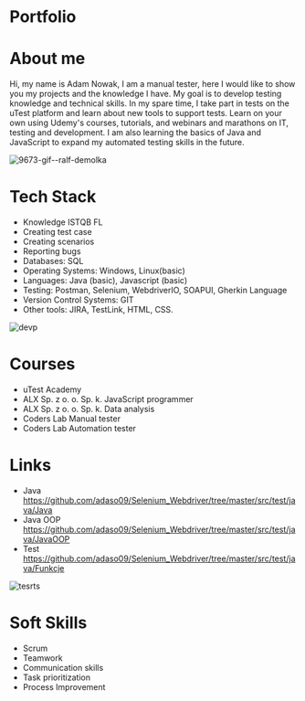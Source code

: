 # Portfolio 
# About me
Hi, my name is Adam Nowak, I am a manual tester, here I would like to show you my projects and the knowledge I have. My goal is to develop testing knowledge and technical skills. In my spare time, I take part in tests on the uTest platform and learn about new tools to support tests. Learn on your own using Udemy's courses, tutorials, and webinars and marathons on IT, testing and development. I am also learning the basics of Java and JavaScript to expand my automated testing skills in the future.


![9673-gif--ralf-demolka](https://user-images.githubusercontent.com/121400753/226887697-dffaf2c6-aac1-4997-90e0-1edef8c6336a.gif) 


# Tech Stack
* Knowledge ISTQB FL
* Creating test case
* Creating scenarios
* Reporting bugs
* Databases: SQL
* Operating Systems: Windows, Linux(basic)
* Languages: Java (basic), Javascript (basic) 
* Testing: Postman, Selenium, WebdriverIO, SOAPUI, Gherkin Language
* Version Control Systems: GIT
* Other tools: JIRA, TestLink, HTML, CSS.

![devp](https://user-images.githubusercontent.com/121400753/226891116-63861828-f25c-46fc-974f-6fd3e7d9f93f.gif)

# Courses
* uTest Academy
* ALX Sp. z o. o. Sp. k. JavaScript programmer
* ALX Sp. z o. o. Sp. k. Data analysis
* Coders Lab Manual tester
* Coders Lab Automation tester
# Links
* Java https://github.com/adaso09/Selenium_Webdriver/tree/master/src/test/java/Java 
* Java OOP https://github.com/adaso09/Selenium_Webdriver/tree/master/src/test/java/JavaOOP
* Test https://github.com/adaso09/Selenium_Webdriver/tree/master/src/test/java/Funkcje

![tesrts](https://user-images.githubusercontent.com/121400753/226890554-42b92dc8-e8a2-44e1-990b-16920df9500d.gif)

# Soft Skills
* Scrum
* Teamwork
* Communication skills
* Task prioritization
* Process Improvement
